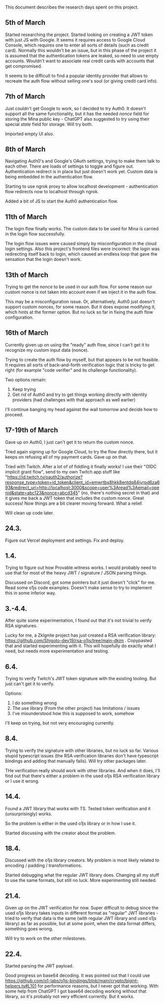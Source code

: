This document describes the research days spent on this project.

## 5th of March

Started researching the project. Started looking on creating a JWT token with just JS with Google. It seems it requires access to Google Cloud Console, which requires one to enter all sorts of details (such as credit card). Normally this wouldn't be an issue, but in this phase of the project it is assumed that the authentication tokens are leaked, so need to use empty accounts. Wouldn't want to associate real credit cards with accounts that get compromised.

It seems to be difficult to find a popular identity provider that allows to recreate the auth flow without selling one's soul (or giving credit card info).

## 7th of March

Just couldn't get Google to work, so I decided to try Auth0. It doesn't support all the same functionality, but it has the needed _nonce_ field for storing the Mina public key - ChatGPT also suggested to try using their special _state_ field for storage. Will try both.

Imported empty UI also.

## 8th of March

Navigating Auth0's and Google's OAuth settings, trying to make them talk to each other. There are loads of settings to toggle and figure out. Authentication redirect is in place but just doesn't work yet. Custom data is being embedded in the authentication flow.

Starting to use ngrok proxy to allow localhost development - authentication flow redirects now to localhost through ngrok.

Added a bit of JS to start the Auth0 authentication flow.

## 11th of March

The login flow finally works. The custom data to be used for Mina is carried in the login flow successfully.

The login flow issues were caused simply by misconfiguration in the cloud login settings. Also this project's frontend files were incorrect: the login was redirecting itself back to login, which caused an endless loop that gave the sensation that the login doesn't work.

## 13th of March

Trying to get the nonce to be used in our auth flow. For some reason our custom nonce is not taken into account even if we inject it in the auth flow.

This may be a misconfiguration issue. Or, alternatively, Auth0 just doesn't support custom nonces, for some reason. But it does expose modifying it, which hints at the former option. But no luck so far in fixing the auth flow configuration.

## 16th of March

Currently given up on using the "ready" auth flow, since I can't get it to recognize my custom input data (nonce).

Trying to create the auth flow by myself, but that appears to be not feasible. It requires all sorts of back-and-forth verification logic that is tricky to get right (for example "code verifier" and its challenge functionality).

Two options remain:

1. Keep trying
1. Get rid of Auth0 and try to get things working directly with identity providers (had challenges with that approach as well earlier)

I'll continue banging my head against the wall tomorrow and decide how to proceed.

## 17-19th of March

Gave up on Auth0, I just can't get it to return the custom nonce.

Tried again signing up for Google Cloud, to try the flow directly there, but it keeps on refusing all of my payment cards. Gave up on that.

Tried with Twitch. After a lot of of fiddling it finally works! I use their "OIDC implicit grant flow", send to my own Twitch app stuff like "https://id.twitch.tv/oauth2/authorize?response_type=token+id_token&client_id=emwrtbs8hkk8entdq84jyrpd6za693&redirect_uri=http://localhost:3000&scope=user%3Aread%3Aemail+openid&state=abc123&nonce=abcd345" (no, there's nothing secret in that) and it gives me back a JWT token that includes the custom nonce. Great success! Now things are a bit clearer moving forward. What a relief.

Will clean up code later.

## 24.3.

Figure out Vercel deployment and settings. Fix and deploy.

## 1.4.

Trying to figure out how Provable.witness works. I would probably need to use that for most of the heavy JWT / signature / JSON parsing things.

Discussed on Discord, got some pointers but it just doesn't "click" for me. Read some o1js code examples. Doesn't make sense to try to implement this in some inferior way.

## 3.-4.4.

After quite some experimentation, I found out that it's not trivial to verify RSA signatures.

Lucky for me, a ZkIgnite project has just created a RSA verification library: https://github.com/Shigoto-dev19/rsa-o1js/tree/main-dkim . Copypasted that and started experimenting with it. This will hopefully do exactly what I need, but needs more experimentation and testing.

## 6.4.

Trying to verify Twitch's JWT token signature with the existing tooling. But just can't get it to verify.

Options:

1. I do something wrong
1. The use library (From the other project) has limitations / issues
1. I've misunderstood how this is supposed to work, somehow

I'll keep on trying, but not very encouraging currently.

## 8.4.

Trying to verify the signature with other libraries, but no luck so far. Various stupid typescript issues (the RSA verification libraries don't have typescript bindings and adding that manually fails). Will try other packages later.

THe verification really should work with other libraries. And when it does, I'll find out that there's either a problem in the used o1js RSA verification library or I use it wrong.

## 14.4.

Found a JWT library that works with TS. Tested token verification and it (unsurprisingly) works.

So the problem is either in the used o1js library or in how I use it.

Started discussing with the creator about the problem.

## 18.4.

Discussed with the o1js library creators. My problem is most likely related to encoding / padding / transformations.

Started debugging what the regular JWT library does. Changing all my stuff to use the same formats, but still no luck. More experimenting still needed.

## 21.4.

Given up on the JWT verification for now. Super difficult to debug since the used o1js library takes inputs in different format as "regular" JWT libraries - tried to verify that data is the same (with regular JWT library and used o1js library) as far as possible, but at some point, when the data format differs, something goes wrong.

Will try to work on the other milestones.

## 22.4.

Started parsing the JWT payload.

Good progress on base64 decoding. It was pointed out that I could use https://github.com/o1-labs/o1js-bindings/blob/main/crypto/bigint-helpers.ts#L101 for performance reasons, but I never got that working. With some help from ChatGPT I got base64 decoding working without that library, so it's probably not very efficient currently. But it works.
